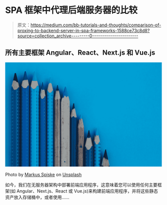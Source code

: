 # SPA 框架中代理后端服务器的比较

> 原文：<https://medium.com/bb-tutorials-and-thoughts/comparison-of-proxing-to-backend-server-in-spa-frameworks-1588ce73c8d8?source=collection_archive---------0----------------------->

## 所有主要框架 Angular、React、Next.js 和 Vue.js

![](img/7c57eda32bc8991187206375d43de5ab.png)

Photo by [Markus Spiske](https://unsplash.com/@markusspiske?utm_source=medium&utm_medium=referral) on [Unsplash](https://unsplash.com?utm_source=medium&utm_medium=referral)

如今，我们在无服务器架构中部署前端应用程序，这意味着您可以使用任何主要框架(如 Angular、Next.js、React 或 Vue.js)来构建前端应用程序，并将这些静态资产放入存储桶中，或者使用……